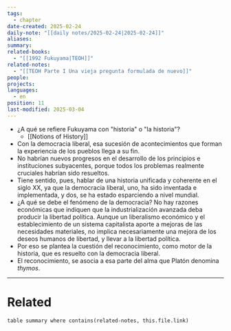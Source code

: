 ```yaml
---
tags:
  - chapter
date-created: 2025-02-24
daily-note: "[[daily notes/2025-02-24|2025-02-24]]"
aliases: 
summary: 
related-books:
  - "[[1992 Fukuyama|TEOH]]"
related-notes:
  - "[[TEOH Parte I Una vieja pregunta formulada de nuevo]]"
people: 
projects: 
languages:
  - en
position: 11
last-modified: 2025-03-04
---
```


- ¿A qué se refiere Fukuyama con "historia" o "la historia"?
	- [[Notions of History]]
- Con la democracia liberal, esa sucesión de acontecimientos que forman la experiencia de los pueblos llega a su fin.
- No habrían nuevos progresos en el desarrollo de los principios e instituciones subyacentes, porque todos los problemas realmente cruciales habrían sido resueltos.
- Tiene sentido, pues, hablar de una historia unificada y coherente en el siglo XX, ya que la democracia liberal, uno, ha sido inventada e implementada, y dos, se ha estado esparciendo a nivel mundial.
- ¿A qué se debe el fenómeno de la democracia? No hay razones económicas que indiquen que la industrialización avanzada deba producir la libertad política. Aunque un liberalismo económico y el establecimiento de un sistema capitalista aporte a mejoras de las necesidades materiales, no implica necesariamente una mejora de los deseos humanos de libertad, y llevar a la libertad política.
- Por eso se plantea la cuestión del reconocimiento, como motor de la historia, que es resuelto con la democracia liberal.
- El reconocimiento, se asocia a esa parte del alma que Platón denomina *thymos*.

---

# Related

```dataview
table summary where contains(related-notes, this.file.link)
```